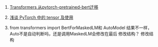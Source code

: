 1. [Transformers 从pytorch-pretrained-bert迁移](http://panchuang.net/2020/04/29/transformers-%E4%BB%8Epytorch-pretrained-bert%E8%BF%81%E7%A7%BB-%E5%8D%81/)

2. [浅谈 PyTorch 中的 tensor 及使用](https://blog.csdn.net/byron123456sfsfsfa/article/details/90609758)


3. from transformers import BertForMaskedLM和 AutoModel
   结果不一样， Auto不是自动判断吗，还是调用MaskedLM会修改在最后
   修改结构？ 修改结构

